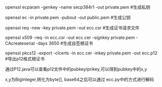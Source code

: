 openssl ecparam -genkey -name secp384r1 -out private.pem #生成私钥

openssl ec -in private.pem -pubout -out public.pem #生成公钥

openssl req -new -key private.pem -out ecc.csr #生成证书请求文件

openssl x509 -req -in ecc.csr -out ecc.cer -signkey private.pem -CAcreateserial -days 3650 #生成自签根证书

openssl pkcs12 -export -clcerts -in ecc.cer -inkey private.pem -out ecc.p12 #导出p12格式根证书

通过P12.java可以查看p12文件中的pubkey/prikey,可以得到pubkey中的x,y

x,y为BigInteger,转化为byte[], base64之后可以通过 ecc.py中的方式进行解码
